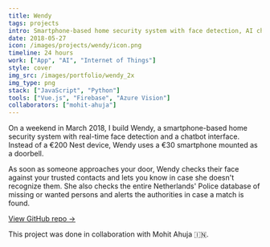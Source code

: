 ```yaml
---
title: Wendy
tags: projects
intro: Smartphone-based home security system with face detection, AI chatbot, and real-time notifications
date: 2018-05-27
icon: /images/projects/wendy/icon.png
timeline: 24 hours
work: ["App", "AI", "Internet of Things"]
style: cover
img_src: /images/portfolio/wendy_2x
img_type: png
stack: ["JavaScript", "Python"]
tools: ["Vue.js", "Firebase", "Azure Vision"]
collaborators: ["mohit-ahuja"]
---
```


On a weekend in March 2018, I build Wendy, a smartphone-based home security system with real-time face detection and a chatbot interface. Instead of a €200 Nest device, Wendy uses a €30 smartphone mounted as a doorbell.

As soon as someone approaches your door, Wendy checks their face against your trusted contacts and lets you know in case she doesn't recognize them. She also checks the entire Netherlands' Police database of missing or wanted persons and alerts the authorities in case a match is found.

[View GitHub repo &rarr;](https://github.com/AnandChowdhary/wendy)

<div class="three-images">
  <div><img alt="" src="/images/projects/wendy/1.png"></div>
  <div><img alt="" src="/images/projects/wendy/2.png"></div>
  <div><img alt="" src="/images/projects/wendy/3.png"></div>
</div>
<div class="three-images">
  <div><img alt="" src="/images/projects/wendy/4.png"></div>
  <div><img alt="" src="/images/projects/wendy/5.png"></div>
  <div><img alt="" src="/images/projects/wendy/6.png"></div>
</div>
<div class="two-images shadow">
  <div><img alt="" src="/images/projects/wendy/slide-1.png"></div>
  <div><img alt="" src="/images/projects/wendy/slide-2.png"></div>
</div>
<div class="two-images shadow">
  <div><img alt="" src="/images/projects/wendy/slide-3.png"></div>
  <div><img alt="" src="/images/projects/wendy/slide-4.png"></div>
</div>

<footer>This project was done in collaboration with Mohit Ahuja 🇮🇳.</footer>